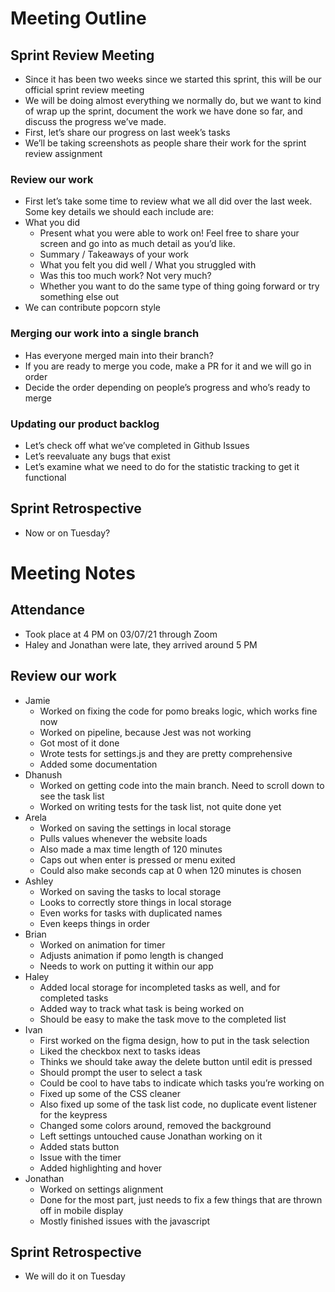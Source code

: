 # Meeting Outline

## Sprint Review Meeting

- Since it has been two weeks since we started this sprint, this will be our official sprint review meeting
- We will be doing almost everything we normally do, but we want to kind of wrap up the sprint, document the work we have done so far, and discuss the progress we’ve made.
- First, let’s share our progress on last week’s tasks
- We’ll be taking screenshots as people share their work for the sprint review assignment

### Review our work

- First let’s take some time to review what we all did over the last week. Some key details we should each include are:
- What you did
  - Present what you were able to work on! Feel free to share your screen and go into as much detail as you’d like.
  - Summary / Takeaways of your work
  - What you felt you did well / What you struggled with
  - Was this too much work? Not very much?
  - Whether you want to do the same type of thing going forward or try something else out
- We can contribute popcorn style

### Merging our work into a single branch

- Has everyone merged main into their branch?
- If you are ready to merge you code, make a PR for it and we will go in order
- Decide the order depending on people’s progress and who’s ready to merge

### Updating our product backlog

- Let’s check off what we’ve completed in Github Issues
- Let’s reevaluate any bugs that exist
- Let’s examine what we need to do for the statistic tracking to get it functional

## Sprint Retrospective

- Now or on Tuesday?

# Meeting Notes

## Attendance

- Took place at 4 PM on 03/07/21 through Zoom
- Haley and Jonathan were late, they arrived around 5 PM

## Review our work

- Jamie
  - Worked on fixing the code for pomo breaks logic, which works fine now
  - Worked on pipeline, because Jest was not working
  - Got most of it done
  - Wrote tests for settings.js and they are pretty comprehensive
  - Added some documentation
- Dhanush
  - Worked on getting code into the main branch. Need to scroll down to see the task list
  - Worked on writing tests for the task list, not quite done yet
- Arela
  - Worked on saving the settings in local storage
  - Pulls values whenever the website loads
  - Also made a max time length of 120 minutes
  - Caps out when enter is pressed or menu exited
  - Could also make seconds cap at 0 when 120 minutes is chosen
- Ashley
  - Worked on saving the tasks to local storage
  - Looks to correctly store things in local storage
  - Even works for tasks with duplicated names
  - Even keeps things in order
- Brian
  - Worked on animation for timer
  - Adjusts animation if pomo length is changed
  - Needs to work on putting it within our app
- Haley
  - Added local storage for incompleted tasks as well, and for completed tasks
  - Added way to track what task is being worked on
  - Should be easy to make the task move to the completed list
- Ivan
  - First worked on the figma design, how to put in the task selection
  - Liked the checkbox next to tasks ideas
  - Thinks we should take away the delete button until edit is pressed
  - Should prompt the user to select a task
  - Could be cool to have tabs to indicate which tasks you’re working on
  - Fixed up some of the CSS cleaner
  - Also fixed up some of the task list code, no duplicate event listener for the keypress
  - Changed some colors around, removed the background
  - Left settings untouched cause Jonathan working on it
  - Added stats button
  - Issue with the timer
  - Added highlighting and hover
- Jonathan
  - Worked on settings alignment
  - Done for the most part, just needs to fix a few things that are thrown off in mobile display
  - Mostly finished issues with the javascript

## Sprint Retrospective

- We will do it on Tuesday
